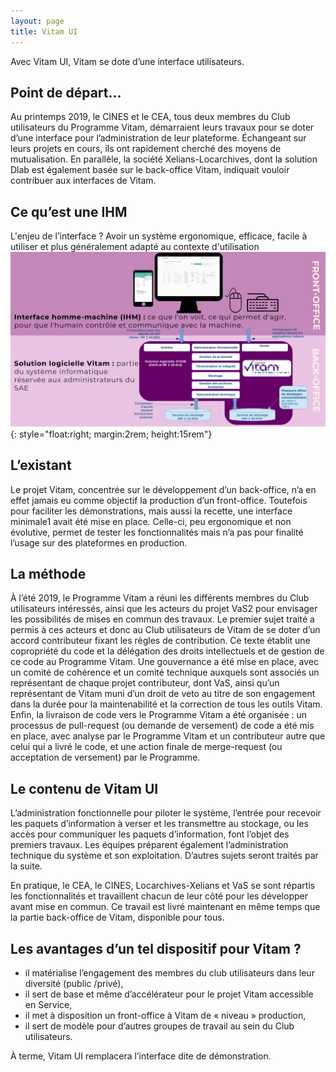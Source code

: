 ```yaml
---
layout: page
title: Vitam UI
---
```

Avec Vitam UI, Vitam se dote d’une interface utilisateurs.

## Point de départ…
Au printemps 2019, le CINES et le CEA, tous deux membres du Club utilisateurs du Programme Vitam, démarraient leurs travaux pour se doter d’une interface pour l’administration de leur plateforme. 
Échangeant sur leurs projets en cours, ils ont rapidement cherché des moyens de mutualisation. 
En parallèle, la société Xelians-Locarchives, dont la solution Dlab est également basée sur le back-office Vitam, indiquait vouloir contribuer aux interfaces de Vitam.

## Ce qu’est une IHM
L'enjeu de l’interface ? Avoir un système ergonomique, efficace, facile à utiliser et plus généralement adapté au contexte d'utilisation
![Quelques focus sur la V4](/public/images/vitam-ui_47872043.png){: style="float:right; margin:2rem; height:15rem"}


## L’existant
Le projet Vitam, concentrée sur le développement d’un back-office, n’a en effet jamais eu comme objectif la production d’un front-office. 
Toutefois pour faciliter les démonstrations, mais aussi la recette, une interface minimale1 avait été mise en place. 
Celle-ci, peu ergonomique et non évolutive, permet de tester les fonctionnalités mais n’a pas pour finalité l’usage sur des plateformes en production.

## La méthode
À l’été 2019, le Programme Vitam a réuni les différents membres du Club utilisateurs intéressés, ainsi que les acteurs du projet VaS2 pour envisager les possibilités de mises en commun des travaux. 
Le premier sujet traité a permis à ces acteurs et donc au Club utilisateurs de Vitam de se doter d’un accord contributeur fixant les règles de contribution. Ce texte établit une copropriété du code et la délégation des droits intellectuels et de gestion de ce code au Programme Vitam.
Une gouvernance a été mise en place, avec un comité de cohérence et un comité technique auxquels sont associés un représentant de chaque projet contributeur, dont VaS, ainsi qu’un représentant de Vitam muni d’un droit de veto au titre de son engagement dans la durée pour la maintenabilité et la correction de tous les outils Vitam.
Enfin, la livraison de code vers le Programme Vitam a été organisée : un processus de pull-request (ou demande de versement) de code a été mis en place, avec analyse par le Programme Vitam et un contributeur autre que celui qui a livré le code, et une action finale de merge-request (ou acceptation de versement) par le Programme.

## Le contenu de Vitam UI
L’administration fonctionnelle pour piloter le système, l’entrée pour recevoir les paquets d’information à verser et les transmettre au stockage, ou les accès pour communiquer les paquets d’information, font l’objet des premiers travaux. 
Les équipes préparent également l’administration technique du système et son exploitation. 
D’autres sujets seront traités par la suite.

En pratique, le CEA, le CINES, Locarchives-Xelians et VaS se sont répartis les fonctionnalités et travaillent chacun de leur côté pour les développer avant mise en commun. Ce travail est livré maintenant en même temps que la partie back-office de Vitam, disponible pour tous.

## Les avantages d’un tel dispositif pour Vitam ?
- il matérialise l’engagement des membres du club utilisateurs dans leur diversité (public /privé),
- il sert de base et même d’accélérateur pour le projet Vitam accessible en Service,
- il met à disposition un front-office à Vitam de « niveau » production,
- il sert de modèle pour d’autres groupes de travail au sein du Club utilisateurs.

À terme, Vitam UI remplacera l’interface dite de démonstration.
